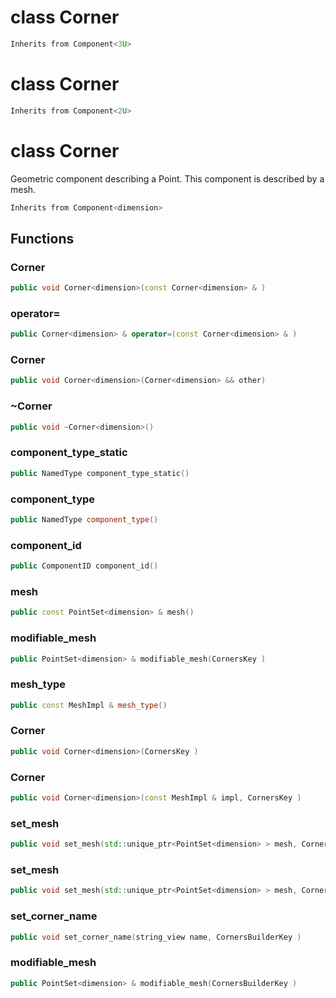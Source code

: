 # class Corner


```cpp
Inherits from Component<3U>
```



# class Corner


```cpp
Inherits from Component<2U>
```



# class Corner


 Geometric component describing a Point. This component is described by a mesh.



```cpp
Inherits from Component<dimension>
```



## Functions

### Corner

```cpp
public void Corner<dimension>(const Corner<dimension> & )
```


### operator=

```cpp
public Corner<dimension> & operator=(const Corner<dimension> & )
```


### Corner

```cpp
public void Corner<dimension>(Corner<dimension> && other)
```


### ~Corner

```cpp
public void ~Corner<dimension>()
```


### component_type_static

```cpp
public NamedType component_type_static()
```


### component_type

```cpp
public NamedType component_type()
```


### component_id

```cpp
public ComponentID component_id()
```


### mesh

```cpp
public const PointSet<dimension> & mesh()
```


### modifiable_mesh

```cpp
public PointSet<dimension> & modifiable_mesh(CornersKey )
```


### mesh_type

```cpp
public const MeshImpl & mesh_type()
```


### Corner

```cpp
public void Corner<dimension>(CornersKey )
```


### Corner

```cpp
public void Corner<dimension>(const MeshImpl & impl, CornersKey )
```


### set_mesh

```cpp
public void set_mesh(std::unique_ptr<PointSet<dimension> > mesh, CornersKey )
```


### set_mesh

```cpp
public void set_mesh(std::unique_ptr<PointSet<dimension> > mesh, CornersBuilderKey )
```


### set_corner_name

```cpp
public void set_corner_name(string_view name, CornersBuilderKey )
```


### modifiable_mesh

```cpp
public PointSet<dimension> & modifiable_mesh(CornersBuilderKey )
```




